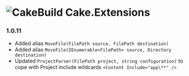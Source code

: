 # ![CakeBuild](https://github.com/cake-build/graphics/raw/master/png/cake-small.png) Cake.Extensions

### 1.0.11

- Added alias `MoveFile(FilePath source, FilePath destination)`
- Added alias `MoveFile(IEnumerable<FilePath> source, Directory destination)`
- Updated `ProjectParser(FilePath project, string configuration)` to cope with Project include wildcards  `<Content Include="app\**" />`
